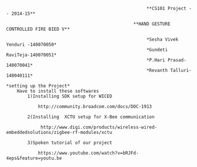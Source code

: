                             
                                                         **CS101 Project -- 2014-15**
                                                         
                                                    **HAND GESTURE CONTROLLED FIRE BIED V**
                                                         
                                                         *Sesha Vivek Yenduri -140070050*
                                                         *Gundeti RaviTeja-140070051*
                                                         *P.Hari Prasad-140070041*
                                                         *Revanth Talluri-140040111*
                                                         
    *setting up the Project*
        Have to install these softwares 
            1)Installing SDK setup for WICED 
            
                http://community.broadcom.com/docs/DOC-1913
                
            2(Installing  XCTU setup for X-Bee communication 
            
                 http://www.digi.com/products/wireless-wired-embeddedsolutions/zigbee-rf-modules/xctu 
                 
            3)Spoken tutorial of our project  
            
                https://www.youtube.com/watch?v=bRJFd-4eps&feature=youtu.be 
 
                                                         
                                                         
                                                         
                                                         
                            
